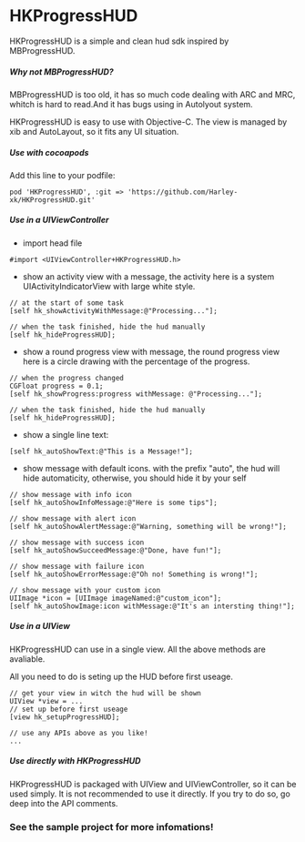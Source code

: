 # HKProgressHUD

HKProgressHUD is a simple and clean hud sdk inspired by MBProgressHUD.

##### Why not MBProgressHUD?
MBProgressHUD is too old, it has so much code dealing with ARC and MRC, whitch is hard to read.And it has bugs using in Autolyout system.

HKProgressHUD is easy to use with Objective-C. 
The view is managed by xib and AutoLayout, so it fits any UI situation.

##### Use with cocoapods
Add this line to your podfile:

```
pod 'HKProgressHUD', :git => 'https://github.com/Harley-xk/HKProgressHUD.git'
```
##### Use in a UIViewController

* import head file

```objc
#import <UIViewController+HKProgressHUD.h>
```
* show an activity view with a message, the activity here is a system  UIActivityIndicatorView with large white style.

```objc
// at the start of some task
[self hk_showActivityWithMessage:@"Processing..."];

// when the task finished, hide the hud manually
[self hk_hideProgressHUD];
```

* show a round progress view with message, the round progress view here is a circle drawing with the percentage of the progress.

```objc
// when the progress changed
CGFloat progress = 0.1;
[self hk_showProgress:progress withMessage: @"Processing..."];

// when the task finished, hide the hud manually
[self hk_hideProgressHUD];

```

* show a single line text:

```objc
[self hk_autoShowText:@"This is a Message!"];
```
* show message with default icons. with the prefix "auto", the hud will hide automaticity, otherwise, you should hide it by your self

```objc
// show message with info icon
[self hk_autoShowInfoMessage:@"Here is some tips"];

// show message with alert icon
[self hk_autoShowAlertMessage:@"Warning, something will be wrong!"];

// show message with success icon
[self hk_autoShowSucceedMessage:@"Done, have fun!"];

// show message with failure icon
[self hk_autoShowErrorMessage:@"Oh no! Something is wrong!"];

// show message with your custom icon
UIImage *icon = [UIImage imageNamed:@"custom_icon"];
[self hk_autoShowImage:icon withMessage:@"It's an intersting thing!"];
```

##### Use in a UIView
HKProgressHUD can use in a single view. All the above methods are avaliable.

All you need to do is seting up the HUD before first useage.

```objc
// get your view in witch the hud will be shown
UIView *view = ...
// set up before first useage
[view hk_setupProgressHUD];

// use any APIs above as you like!
...
```

##### Use directly with HKProgressHUD
HKProgressHUD is packaged with UIView and UIViewController, so it can be used simply. It is not recommended to use it directly. If you try to do so, go deep into the API comments.

### See the sample project for more infomations!
